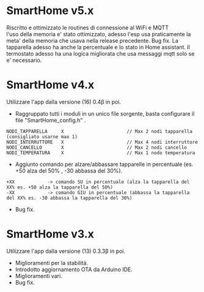 # SmartHome v5.x  
Riscritto e ottimizzato le routines di connessione al WiFi e MQTT  
l'uso della memoria e' stato ottimizzato, adesso l'esp usa praticamente la meta' della memoria che usava nella release precedente.
Bug fix.
La tapparella adesso ha anche la percentuale e lo stato in Home assistant.
Il termostato adesso ha una logica migliorata che usa messaggi mqtt solo se e' necessario.

# SmartHome v4.x  
Utilizzare l'app dalla versione (16) 0.4β in poi.  
* Raggruppato tutti i moduli in un unico file sorgente, basta configurare il file "SmartHome_config.h" .
```
NODI_TAPPARELLA     X                       // Max 2 nodi tapparella (consigliato usarne max 1)
NODI_INTERRUTTORE   X                       // Max 4 nodi interruttore
NODI_CANCELLO       X                       // Max 2 nodi cancello
NODI_TEMPERATURA    X                       // Max 1 nodo temperatura
```
* Aggiunto comando per alzare/abbassare tapparelle in percentuale (es. +50 alza del 50% , -30 abbassa del 30%).
```
+XX            -> comando SU in percentuale (alza la tapparella del XX% es. +50 alza la tapparella del 50%)  
-XX            -> comando GIU in percentuale (abbassa la tapparella del XX% es. -30 abbassa la tapparella del 30%)  
```
* Bug fix.  
  
# SmartHome v3.x  
Utilizzare l'app dalla versione (13) 0.3.3β in poi.  
* Miglioramenti per la stabilità.  
* Introdotto aggiornamento OTA da Arduino IDE.  
* Miglioramenti vari.  
* Bug fix.
